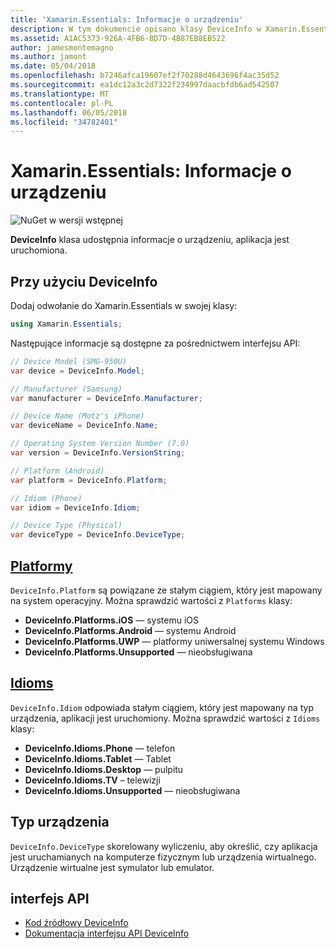 ```yaml
---
title: 'Xamarin.Essentials: Informacje o urządzeniu'
description: W tym dokumencie opisano klasy DeviceInfo w Xamarin.Essentials, który zawiera informacje o urządzeniu, czy aplikacja jest uruchomiona na.
ms.assetid: A1AC5373-926A-4FB6-8D7D-4B87EB8EB522
author: jamesmontemagno
ms.author: jamont
ms.date: 05/04/2018
ms.openlocfilehash: b7246afca19607ef2f70288d4643696f4ac35d52
ms.sourcegitcommit: ea1dc12a3c2d7322f234997daacbfdb6ad542507
ms.translationtype: MT
ms.contentlocale: pl-PL
ms.lasthandoff: 06/05/2018
ms.locfileid: "34782401"
---
```

# <a name="xamarinessentials-device-information"></a>Xamarin.Essentials: Informacje o urządzeniu

![NuGet w wersji wstępnej](~/media/shared/pre-release.png)

**DeviceInfo** klasa udostępnia informacje o urządzeniu, aplikacja jest uruchomiona.

## <a name="using-deviceinfo"></a>Przy użyciu DeviceInfo

Dodaj odwołanie do Xamarin.Essentials w swojej klasy:

```csharp
using Xamarin.Essentials;
```

Następujące informacje są dostępne za pośrednictwem interfejsu API:

```csharp
// Device Model (SMG-950U)
var device = DeviceInfo.Model;

// Manufacturer (Samsung)
var manufacturer = DeviceInfo.Manufacturer;

// Device Name (Motz's iPhone)
var deviceName = DeviceInfo.Name;

// Operating System Version Number (7.0)
var version = DeviceInfo.VersionString;

// Platform (Android)
var platform = DeviceInfo.Platform;

// Idiom (Phone)
var idiom = DeviceInfo.Idiom;

// Device Type (Physical)
var deviceType = DeviceInfo.DeviceType;
```

## <a name="platformsxrefxamarinessentialsdeviceinfoplatforms"></a>[Platformy](xref:Xamarin.Essentials.DeviceInfo.Platforms)

`DeviceInfo.Platform` są powiązane ze stałym ciągiem, który jest mapowany na system operacyjny. Można sprawdzić wartości z `Platforms` klasy:

- **DeviceInfo.Platforms.iOS** — systemu iOS
- **DeviceInfo.Platforms.Android** — systemu Android
- **DeviceInfo.Platforms.UWP** — platformy uniwersalnej systemu Windows
- **DeviceInfo.Platforms.Unsupported** — nieobsługiwana

## <a name="idiomsxrefxamarinessentialsdeviceinfoidioms"></a>[Idioms](xref:Xamarin.Essentials.DeviceInfo.Idioms)

`DeviceInfo.Idiom` odpowiada stałym ciągiem, który jest mapowany na typ urządzenia, aplikacji jest uruchomiony. Można sprawdzić wartości z `Idioms` klasy:

- **DeviceInfo.Idioms.Phone** — telefon
- **DeviceInfo.Idioms.Tablet** — Tablet
- **DeviceInfo.Idioms.Desktop** — pulpitu
- **DeviceInfo.Idioms.TV** – telewizji
- **DeviceInfo.Idioms.Unsupported** — nieobsługiwana

## <a name="device-type"></a>Typ urządzenia

`DeviceInfo.DeviceType` skorelowany wyliczeniu, aby określić, czy aplikacja jest uruchamianych na komputerze fizycznym lub urządzenia wirtualnego. Urządzenie wirtualne jest symulator lub emulator.

## <a name="api"></a>interfejs API

- [Kod źródłowy DeviceInfo](https://github.com/xamarin/Essentials/tree/master/Xamarin.Essentials/DeviceInfo)
- [Dokumentacja interfejsu API DeviceInfo](xref:Xamarin.Essentials.DeviceInfo)
